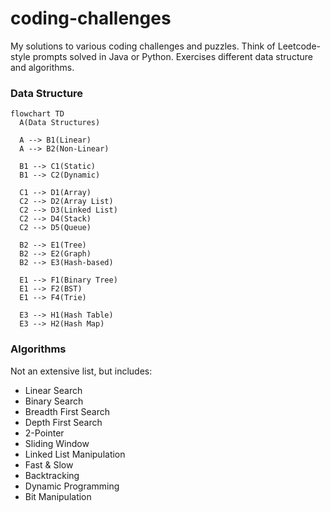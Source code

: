 ﻿# coding-challenges
My solutions to various coding challenges and puzzles. Think of Leetcode-style prompts solved in Java or Python. Exercises different data structure and algorithms.

### Data Structure
```mermaid
flowchart TD
  A(Data Structures)
    
  A --> B1(Linear)
  A --> B2(Non-Linear)

  B1 --> C1(Static)
  B1 --> C2(Dynamic)

  C1 --> D1(Array)
  C2 --> D2(Array List)
  C2 --> D3(Linked List)
  C2 --> D4(Stack)
  C2 --> D5(Queue)

  B2 --> E1(Tree)
  B2 --> E2(Graph)
  B2 --> E3(Hash-based)

  E1 --> F1(Binary Tree)
  E1 --> F2(BST)
  E1 --> F4(Trie)

  E3 --> H1(Hash Table)
  E3 --> H2(Hash Map)
```

### Algorithms
Not an extensive list, but includes:
* Linear Search
* Binary Search
* Breadth First Search
* Depth First Search
* 2-Pointer
* Sliding Window
* Linked List Manipulation
* Fast & Slow
* Backtracking
* Dynamic Programming
* Bit Manipulation
